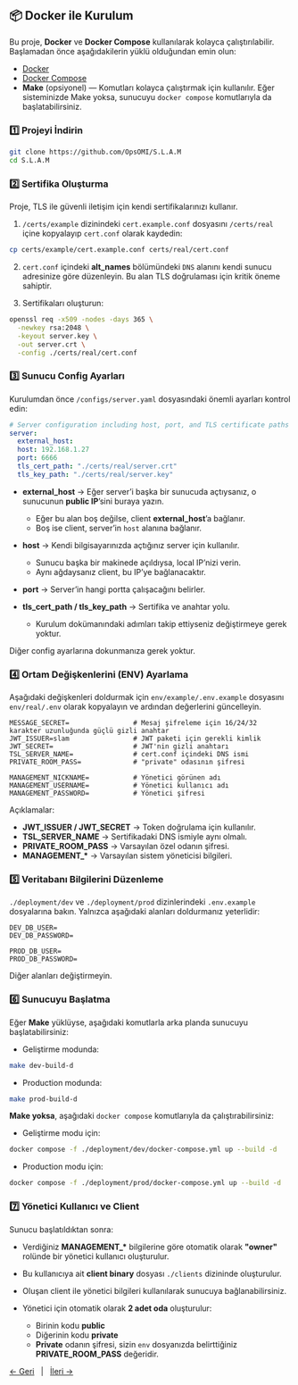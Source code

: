 ## 📦 Docker ile Kurulum

Bu proje, **Docker** ve **Docker Compose** kullanılarak kolayca çalıştırılabilir. Başlamadan önce aşağıdakilerin yüklü olduğundan emin olun:

- [Docker](https://docs.docker.com/get-docker/)
- [Docker Compose](https://docs.docker.com/compose/install/)
- **Make** (opsiyonel) — Komutları kolayca çalıştırmak için kullanılır.
  Eğer sisteminizde Make yoksa, sunucuyu `docker compose` komutlarıyla da başlatabilirsiniz.

### 1️⃣ Projeyi İndirin

```bash
git clone https://github.com/OpsOMI/S.L.A.M
cd S.L.A.M
```

### 2️⃣ Sertifika Oluşturma

Proje, TLS ile güvenli iletişim için kendi sertifikalarınızı kullanır.

1. `/certs/example` dizinindeki `cert.example.conf` dosyasını `/certs/real` içine kopyalayıp `cert.conf` olarak kaydedin:

```bash
cp certs/example/cert.example.conf certs/real/cert.conf
```

2. `cert.conf` içindeki **alt_names** bölümündeki `DNS` alanını kendi sunucu adresinize göre düzenleyin.
   Bu alan TLS doğrulaması için kritik öneme sahiptir.

3. Sertifikaları oluşturun:

```bash
openssl req -x509 -nodes -days 365 \
  -newkey rsa:2048 \
  -keyout server.key \
  -out server.crt \
  -config ./certs/real/cert.conf
```

### 3️⃣ Sunucu Config Ayarları

Kurulumdan önce `/configs/server.yaml` dosyasındaki önemli ayarları kontrol edin:

```yaml
# Server configuration including host, port, and TLS certificate paths
server:
  external_host:
  host: 192.168.1.27
  port: 6666
  tls_cert_path: "./certs/real/server.crt"
  tls_key_path: "./certs/real/server.key"
```

- **external_host** → Eğer server’i başka bir sunucuda açtıysanız, o sunucunun **public IP**’sini buraya yazın.

  - Eğer bu alan boş değilse, client **external_host**’a bağlanır.
  - Boş ise client, server’in `host` alanına bağlanır.

- **host** → Kendi bilgisayarınızda açtığınız server için kullanılır.

  - Sunucu başka bir makinede açıldıysa, local IP’nizi verin.
  - Aynı ağdaysanız client, bu IP’ye bağlanacaktır.

- **port** → Server’in hangi portta çalışacağını belirler.
- **tls_cert_path / tls_key_path** → Sertifika ve anahtar yolu.

  - Kurulum dokümanındaki adımları takip ettiyseniz değiştirmeye gerek yoktur.

Diğer config ayarlarına dokunmanıza gerek yoktur.

### 4️⃣ Ortam Değişkenlerini (ENV) Ayarlama

Aşağıdaki değişkenleri doldurmak için `env/example/.env.example` dosyasını `env/real/.env` olarak kopyalayın ve ardından değerlerini güncelleyin.

```env
MESSAGE_SECRET=                # Mesaj şifreleme için 16/24/32 karakter uzunluğunda güçlü gizli anahtar
JWT_ISSUER=slam                # JWT paketi için gerekli kimlik
JWT_SECRET=                    # JWT'nin gizli anahtarı
TSL_SERVER_NAME=               # cert.conf içindeki DNS ismi
PRIVATE_ROOM_PASS=             # "private" odasının şifresi

MANAGEMENT_NICKNAME=           # Yönetici görünen adı
MANAGEMENT_USERNAME=           # Yönetici kullanıcı adı
MANAGEMENT_PASSWORD=           # Yönetici şifresi
```

Açıklamalar:

- **JWT_ISSUER / JWT_SECRET** → Token doğrulama için kullanılır.
- **TSL_SERVER_NAME** → Sertifikadaki DNS ismiyle aynı olmalı.
- **PRIVATE_ROOM_PASS** → Varsayılan özel odanın şifresi.
- **MANAGEMENT\_\*** → Varsayılan sistem yöneticisi bilgileri.

### 5️⃣ Veritabanı Bilgilerini Düzenleme

`./deployment/dev` ve `./deployment/prod` dizinlerindeki `.env.example` dosyalarına bakın.
Yalnızca aşağıdaki alanları doldurmanız yeterlidir:

```env
DEV_DB_USER=
DEV_DB_PASSWORD=

PROD_DB_USER=
PROD_DB_PASSWORD=
```

Diğer alanları değiştirmeyin.

### 6️⃣ Sunucuyu Başlatma

Eğer **Make** yüklüyse, aşağıdaki komutlarla arka planda sunucuyu başlatabilirsiniz:

- Geliştirme modunda:

```bash
make dev-build-d
```

- Production modunda:

```bash
make prod-build-d
```

**Make yoksa**, aşağıdaki `docker compose` komutlarıyla da çalıştırabilirsiniz:

- Geliştirme modu için:

```bash
docker compose -f ./deployment/dev/docker-compose.yml up --build -d
```

- Production modu için:

```bash
docker compose -f ./deployment/prod/docker-compose.yml up --build -d
```

### 7️⃣ Yönetici Kullanıcı ve Client

Sunucu başlatıldıktan sonra:

- Verdiğiniz **MANAGEMENT\_\*** bilgilerine göre otomatik olarak **"owner"** rolünde bir yönetici kullanıcı oluşturulur.
- Bu kullanıcıya ait **client binary** dosyası `./clients` dizininde oluşturulur.
- Oluşan client ile yönetici bilgileri kullanılarak sunucuya bağlanabilirsiniz.
- Yönetici için otomatik olarak **2 adet oda** oluşturulur:

  - Birinin kodu **public**
  - Diğerinin kodu **private**
  - **Private** odanın şifresi, sizin `env` dosyanızda belirttiğiniz **PRIVATE_ROOM_PASS** değeridir.

[← Geri](../../README.tr.md)   |   [İleri →](./02_features.md)
